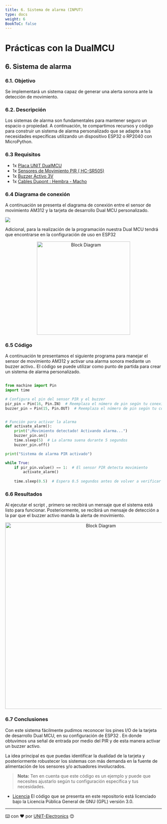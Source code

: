 ```yaml
---
title: 6. Sistema de alarma (INPUT) 
type: docs
weight: 6
BookToC: false
---
```


# Prácticas con la DualMCU

## 6. Sistema de alarma
### 6.1. Objetivo
Se implementará un sistema capaz de generar una alerta sonora ante la detección de movimiento.

### 6.2. Descripción
Los sistemas de alarma son fundamentales para mantener seguro un espacio o propiedad. A continuación, te compartimos recursos y código para construir un sistema de alarma personalizado que se adapte a tus necesidades específicas utilizando un dispositivo ESP32 o RP2040 con MicroPython.

### 6.3 Requisitos

+ 1x <a href="https://uelectronics.com/producto/unit-dualmcu-esp32-rp2040-tarjeta-de-desarrollo/" target="_blank">Placa UNIT  DualMCU</a>
+ 1x <a href="https://uelectronics.com/producto/sensores-de-movimiento-pir-hc-sr501-hc-sr505-hy3612-am312/" target="_blank">Sensores de Movimiento PIR ( HC-SR505)</a>
+ 1x <a href="https://uelectronics.com/producto/buzzer-activo-3v-5v-12v-zumbador/" target="_blank"> Buzzer Activo 3V</a>
+ 1x <a href="https://uelectronics.com/producto/cables-dupont-largos-20cm-hh-mh-mm/" target="_blank">Cables Dupont : Hembra - Macho</a>


### 6.4 Diagrama de conexión 
A continuación se presenta el diagrama de conexión entre el sensor de movimiento AM312 y la tarjeta de desarrollo Dual MCU personalizado.


![](/docs/6-Sistema_de_Alarma/images/DIAGRAMA.jpg)

Adicional, para la realización de la programación nuestra Dual MCU tendrá que encontrarse en la configuración de uso en ESP32
 
<div style="text-align: center;">
<img src="/docs/2-Micropython/images/esp32_or_rasp.jpg" alt="Block Diagram" title="Block Diagram" style="width: 300px;">
</div>

### 6.5 Código
A continuación te presentamos el siguiente programa para manejar el sensor de movimiento AM312  y activar una alarma sonora mediante un buzzer activo.. El código se puede utilizar como punto de partida para crear un sistema de alarma personalizado.

```python
 
from machine import Pin
import time

# Configura el pin del sensor PIR y el buzzer
pir_pin = Pin(16, Pin.IN)  # Reemplaza el número de pin según tu conexión
buzzer_pin = Pin(15, Pin.OUT)  # Reemplaza el número de pin según tu conexión


# Función para activar la alarma
def activate_alarm():
    print("¡Movimiento detectado! Activando alarma...")
    buzzer_pin.on()
    time.sleep(5)  # La alarma suena durante 5 segundos
    buzzer_pin.off()

print("Sistema de alarma PIR activado")

while True:
    if pir_pin.value() == 1:  # El sensor PIR detecta movimiento
        activate_alarm()
    
    time.sleep(0.5)  # Espera 0.5 segundos antes de volver a verificar el sensor PIR

```


### 6.6 Resultados 


Al ejecutar el script , primero se recibirá un mensaje que el sistema está listo para funcionar.
Posteriormente, se recibirá un mensaje de detección a la par que el buzzer activo manda la alerta de movimiento.
 
<div style="text-align: center;">
<img src="/docs/6-Sistema_de_Alarma/images/cap.png" alt="Block Diagram" title="Block Diagram" style="width: 600px;">
</div>

### 6.7 Conclusiones

Con este sistema fácilmente pudimos reconocer los pines I/O de la tarjeta de desarrollo Dual MCU, en su configuración de ESP32 . En donde obtuvimos  una señal de entrada por medio del PIR y de esta manera activar un buzzer activo.

La idea principal es que puedas identificar la dualidad de la tarjeta y posteriormente robustecer los sistemas con más demanda en la fuente de alimentación de los sensores y/o actuadores involucrados.


> **Nota:** Ten en cuenta que este código es un ejemplo y puede que necesites ajustarlo según tu configuración específica y tus necesidades.



* [Licencia](https://www.gnu.org/licenses/gpl-3.0.html) El código que se presenta en este repositorio está licenciado bajo la Licencia Pública General de GNU (GPL) versión 3.0.
---
⌨️ con ❤️ por [UNIT-Electronics](https://github.com/UNIT-Electronics) 😊


